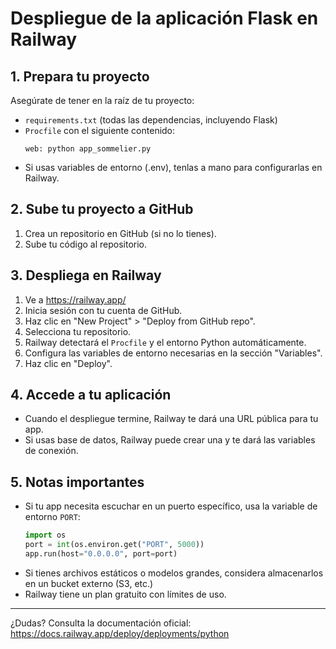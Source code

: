 # Despliegue de la aplicación Flask en Railway

## 1. Prepara tu proyecto

Asegúrate de tener en la raíz de tu proyecto:

- `requirements.txt` (todas las dependencias, incluyendo Flask)
- `Procfile` con el siguiente contenido:
  ```
  web: python app_sommelier.py
  ```
- Si usas variables de entorno (.env), tenlas a mano para configurarlas en Railway.

## 2. Sube tu proyecto a GitHub

1. Crea un repositorio en GitHub (si no lo tienes).
2. Sube tu código al repositorio.

## 3. Despliega en Railway

1. Ve a https://railway.app/
2. Inicia sesión con tu cuenta de GitHub.
3. Haz clic en "New Project" > "Deploy from GitHub repo".
4. Selecciona tu repositorio.
5. Railway detectará el `Procfile` y el entorno Python automáticamente.
6. Configura las variables de entorno necesarias en la sección "Variables".
7. Haz clic en "Deploy".

## 4. Accede a tu aplicación

- Cuando el despliegue termine, Railway te dará una URL pública para tu app.
- Si usas base de datos, Railway puede crear una y te dará las variables de conexión.

## 5. Notas importantes

- Si tu app necesita escuchar en un puerto específico, usa la variable de entorno `PORT`:
  ```python
  import os
  port = int(os.environ.get("PORT", 5000))
  app.run(host="0.0.0.0", port=port)
  ```
- Si tienes archivos estáticos o modelos grandes, considera almacenarlos en un bucket externo (S3, etc.)
- Railway tiene un plan gratuito con límites de uso.

---

¿Dudas? Consulta la documentación oficial: https://docs.railway.app/deploy/deployments/python
